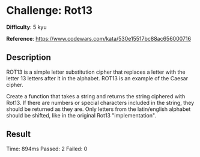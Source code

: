 # Challenge: Rot13

**Difficulty**: 5 kyu

**Reference**: https://www.codewars.com/kata/530e15517bc88ac656000716

## Description

ROT13 is a simple letter substitution cipher that replaces a letter with the letter 13 letters after it in the alphabet. ROT13 is an example of the Caesar cipher.

Create a function that takes a string and returns the string ciphered with Rot13. If there are numbers or special characters included in the string, they should be returned as they are. Only letters from the latin/english alphabet should be shifted, like in the original Rot13 "implementation".

## Result

Time: 894ms
Passed: 2
Failed: 0

